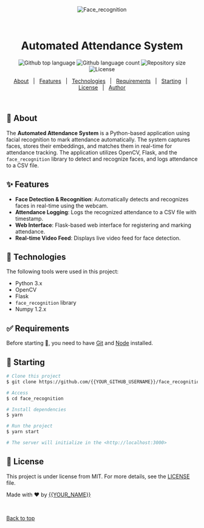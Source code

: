 <div align="center" id="top"> 
  <img src="./.github/app.gif" alt="Face_recognition" />

  &#xa0;

  <!-- <a href="https://face_recognition.netlify.app">Demo</a> -->
</div>

<h1 align="center">Automated Attendance System</h1>

<p align="center">
  <img alt="Github top language" src="https://img.shields.io/github/languages/top/{{YOUR_GITHUB_USERNAME}}/face_recognition?color=56BEB8">

  <img alt="Github language count" src="https://img.shields.io/github/languages/count/{{YOUR_GITHUB_USERNAME}}/face_recognition?color=56BEB8">

  <img alt="Repository size" src="https://img.shields.io/github/repo-size/{{YOUR_GITHUB_USERNAME}}/face_recognition?color=56BEB8">

  <img alt="License" src="https://img.shields.io/github/license/{{YOUR_GITHUB_USERNAME}}/face_recognition?color=56BEB8">

  <!-- <img alt="Github issues" src="https://img.shields.io/github/issues/{{YOUR_GITHUB_USERNAME}}/face_recognition?color=56BEB8" /> -->

  <!-- <img alt="Github forks" src="https://img.shields.io/github/forks/{{YOUR_GITHUB_USERNAME}}/face_recognition?color=56BEB8" /> -->

  <!-- <img alt="Github stars" src="https://img.shields.io/github/stars/{{YOUR_GITHUB_USERNAME}}/face_recognition?color=56BEB8" /> -->
</p>

<!-- Status -->

<!-- <h4 align="center"> 
	🚧  Face_recognition 🚀 Under construction...  🚧
</h4> 

<hr> -->

<p align="center">
  <a href="#dart-about">About</a> &#xa0; | &#xa0; 
  <a href="#sparkles-features">Features</a> &#xa0; | &#xa0;
  <a href="#rocket-technologies">Technologies</a> &#xa0; | &#xa0;
  <a href="#white_check_mark-requirements">Requirements</a> &#xa0; | &#xa0;
  <a href="#checkered_flag-starting">Starting</a> &#xa0; | &#xa0;
  <a href="#memo-license">License</a> &#xa0; | &#xa0;
  <a href="https://github.com/{{YOUR_GITHUB_USERNAME}}" target="_blank">Author</a>
</p>

<br>

## :dart: About ##

The **Automated Attendance System** is a Python-based application using facial recognition to mark attendance automatically. The system captures faces, stores their embeddings, and matches them in real-time for attendance tracking. The application utilizes OpenCV, Flask, and the `face_recognition` library to detect and recognize faces, and logs attendance to a CSV file.

## :sparkles: Features ##

- **Face Detection & Recognition**: Automatically detects and recognizes faces in real-time using the webcam.
- **Attendance Logging**: Logs the recognized attendance to a CSV file with timestamp.
- **Web Interface**: Flask-based web interface for registering and marking attendance.
- **Real-time Video Feed**: Displays live video feed for face detection.

## :rocket: Technologies ##

The following tools were used in this project:

- Python 3.x
- OpenCV
- Flask
- `face_recognition` library
- Numpy 1.2.x

## :white_check_mark: Requirements ##

Before starting :checkered_flag:, you need to have [Git](https://git-scm.com) and [Node](https://nodejs.org/en/) installed.

## :checkered_flag: Starting ##

```bash
# Clone this project
$ git clone https://github.com/{{YOUR_GITHUB_USERNAME}}/face_recognition

# Access
$ cd face_recognition

# Install dependencies
$ yarn

# Run the project
$ yarn start

# The server will initialize in the <http://localhost:3000>
```

## :memo: License ##

This project is under license from MIT. For more details, see the [LICENSE](LICENSE.md) file.


Made with :heart: by <a href="https://github.com/{{YOUR_GITHUB_USERNAME}}" target="_blank">{{YOUR_NAME}}</a>

&#xa0;

<a href="#top">Back to top</a>
